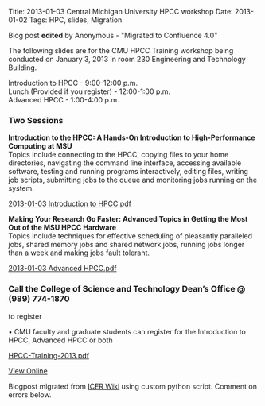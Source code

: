 Title: 2013-01-03 Central Michigan University HPCC workshop
Date: 2013-01-02
Tags: HPC, slides, Migration

Blog post **edited** by Anonymous \- "Migrated to Confluence 4.0"

The following slides are for the CMU HPCC Training workshop being conducted on
January 3, 2013 in room 230 Engineering and Technology Building.

Introduction to HPCC - 9:00-12:00 p.m.  
Lunch (Provided if you register) - 12:00-1:00 p.m.  
Advanced HPCC - 1:00-4:00 p.m.

### Two Sessions

**Introduction to the HPCC: A Hands-On Introduction to High-Performance
Computing at MSU**  
Topics include connecting to the HPCC, copying files to your home directories,
navigating the command line interface, accessing available software, testing
and running programs interactively, editing files, writing job scripts,
submitting jobs to the queue and monitoring jobs running on the system.

[2013-01-03 Introduction to HPCC.pdf](./images/2013-01-03_Introduction_to_HPCC.pdf)

**Making Your Research Go Faster: Advanced Topics in Getting the Most Out of
the MSU HPCC Hardware**  
Topics include techniques for effective scheduling of pleasantly paralleled
jobs, shared memory jobs and shared network jobs, running jobs longer than a
week and making jobs fault tolerant.

[2013-01-03 Advanced HPCC.pdf](./images/2013-01-03_Advanced_HPCC.pdf)

### Call the College of Science and Technology Dean’s Office @ (989) 774-1870
to register

• CMU faculty and graduate students can register for the Introduction to HPCC,
Advanced HPCC or both

[HPCC-Training-2013.pdf](./images/HPCC-Training-2013.pdf)

[View
Online](https://wiki.hpcc.msu.edu/display/~colbrydi@msu.edu/2013/01/02/2013-01-03+Central+Michigan+University+HPCC+workshop)

Blogpost migrated from [ICER Wiki](https://wiki.hpcc.msu.edu/display/~colbrydi@msu.edu/2013/01/02/2013-01-03+Central+Michigan+University+HPCC+workshop) using custom python script. Comment on errors below.
